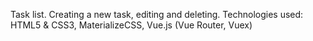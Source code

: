 Task list. Creating a new task, editing and deleting. Technologies used: HTML5 & CSS3, MaterializeCSS, Vue.js (Vue Router, Vuex)
